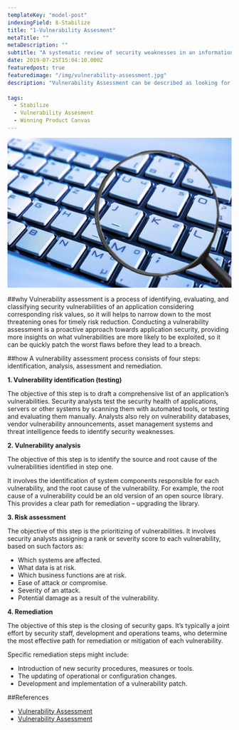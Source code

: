 ```yaml
---
templateKey: "model-post"
indexingField: 8-Stabilize
title: "1-Vulnerability Assesment"
metaTitle: ""
metaDescription: ""
subtitle: "A systematic review of security weaknesses in an information system"
date: 2019-07-25T15:04:10.000Z
featuredpost: true
featuredimage: "/img/vulnerability-assessment.jpg"
description: "Vulnerability Assessment can be described as looking for unlocked doors, bad code, open ports, or holes in a system’s security system. After finding potential problems, the assessment can help the user decide what actions to take."

tags:
  - Stabilize
  - Vulnerability Assesment
  - Winning Product Canvas
---
```


![Vulnerability Assessment](/img/vulnerability-assessment.jpg)

##why
Vulnerability assessment is a process of identifying, evaluating, and classifying security vulnerabilities of an application considering corresponding risk values, so it will helps to narrow down to the most threatening ones for timely risk reduction. Conducting a vulnerability assessment is a proactive approach towards application security, providing more insights on what vulnerabilities are more likely to be exploited, so it can be quickly patch the worst flaws before they lead to a breach.

##how
A vulnerability assessment process consists of four steps: identification, analysis, assessment and remediation.

**1. Vulnerability identification (testing)**

The objective of this step is to draft a comprehensive list of an application’s vulnerabilities. Security analysts test the security health of applications, servers or other systems by scanning them with automated tools, or testing and evaluating them manually. Analysts also rely on vulnerability databases, vendor vulnerability announcements, asset management systems and threat intelligence feeds to identify security weaknesses.

**2. Vulnerability analysis**

The objective of this step is to identify the source and root cause of the vulnerabilities identified in step one.

It involves the identification of system components responsible for each vulnerability, and the root cause of the vulnerability. For example, the root cause of a vulnerability could be an old version of an open source library. This provides a clear path for remediation – upgrading the library.

**3. Risk assessment**

The objective of this step is the prioritizing of vulnerabilities. It involves security analysts assigning a rank or severity score to each vulnerability, based on such factors as:

- Which systems are affected.
- What data is at risk.
- Which business functions are at risk.
- Ease of attack or compromise.
- Severity of an attack.
- Potential damage as a result of the vulnerability.

**4. Remediation**

The objective of this step is the closing of security gaps. It’s typically a joint effort by security staff, development and operations teams, who determine the most effective path for remediation or mitigation of each vulnerability.

Specific remediation steps might include:

- Introduction of new security procedures, measures or tools.
- The updating of operational or configuration changes.
- Development and implementation of a vulnerability patch.


##References

- [Vulnerability Assessment](https://www.imperva.com/learn/application-security/vulnerability-assessment)
- [Vulnerability Assessment](https://www.holmsecurity.com/vulnerability-assessment-1)
